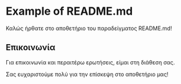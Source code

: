 
# Example of README.md

Καλώς ήρθατε στο αποθετήριο του παραδείγματος README.md!

## Επικοινωνία

Για επικοινωνία και περαιτέρω ερωτήσεις, είμαι στη διάθεση σας.

Σας ευχαριστούμε πολύ για την επίσκεψη στο αποθετήριο μας!
